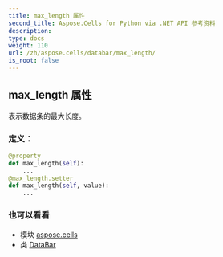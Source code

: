 ```yaml
---
title: max_length 属性
second_title: Aspose.Cells for Python via .NET API 参考资料
description:
type: docs
weight: 110
url: /zh/aspose.cells/databar/max_length/
is_root: false
---
```

## max_length 属性

表示数据条的最大长度。
### 定义：
```python
@property
def max_length(self):
    ...
@max_length.setter
def max_length(self, value):
    ...
```

### 也可以看看
* 模块 [aspose.cells](../../)
* 类 [DataBar](/cells/python-net/zh/aspose.cells/databar)
